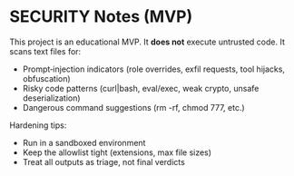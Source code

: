 # SECURITY Notes (MVP)

This project is an educational MVP. It **does not** execute untrusted code. It scans text files for:
- Prompt‑injection indicators (role overrides, exfil requests, tool hijacks, obfuscation)
- Risky code patterns (curl|bash, eval/exec, weak crypto, unsafe deserialization)
- Dangerous command suggestions (rm -rf, chmod 777, etc.)

Hardening tips:
- Run in a sandboxed environment
- Keep the allowlist tight (extensions, max file sizes)
- Treat all outputs as triage, not final verdicts
